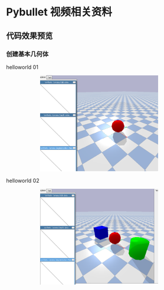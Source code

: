 # Pybullet 视频相关资料


## 代码效果预览
### 创建基本几何体

helloworld 01

<div align="center">
<img src="./images/hello_world_001.png" width="320" height="260">
</div>

helloworld 02

<div align="center">
    <img src="./images/hello_world_002.png" width="320" height="260">
</div>